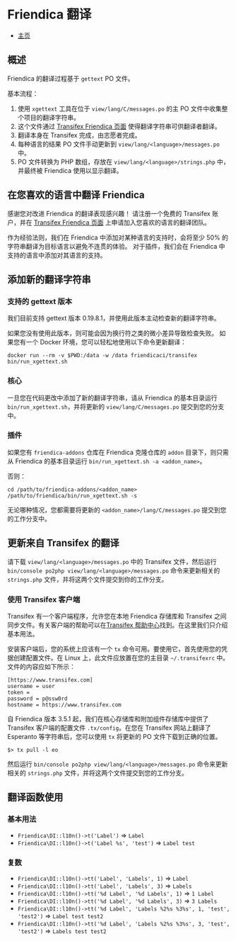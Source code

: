 # Friendica 翻译

* [主页](help)

## 概述

Friendica 的翻译过程基于 `gettext` PO 文件。

基本流程：
1. 使用 `xgettext` 工具在位于 `view/lang/C/messages.po` 的主 PO 文件中收集整个项目的翻译字符串。
2. 这个文件通过 [Transifex Friendica 页面](https://www.transifex.com/Friendica/friendica/dashboard/) 使得翻译字符串可供翻译者翻译。
3. 翻译本身在 Transifex 完成，由志愿者完成。
4. 每种语言的结果 PO 文件手动更新到 `view/lang/<language>/messages.po` 中。
5. PO 文件转换为 PHP 数组，存放在 `view/lang/<language>/strings.php` 中，并最终被 Friendica 使用以显示翻译。

## 在您喜欢的语言中翻译 Friendica

感谢您对改进 Friendica 的翻译表现感兴趣！
请注册一个免费的 Transifex 账户，并在 [Transifex Friendica 页面](https://www.transifex.com/Friendica/friendica/dashboard/) 上申请加入您喜欢的语言的翻译团队。

作为经验法则，我们在 Friendica 中添加对某种语言的支持时，会将至少 50% 的字符串翻译为目标语言以避免不连贯的体验。
对于插件，我们会在 Friendica 中支持的语言中添加对其语言的支持。

## 添加新的翻译字符串

### 支持的 gettext 版本

我们目前支持 gettext 版本 0.19.8.1，并使用此版本主动检查新的翻译字符串。

如果您没有使用此版本，则可能会因为换行符之类的微小差异导致检查失败。
如果您有一个 Docker 环境，您可以轻松地使用以下命令更新翻译：
```shell
docker run --rm -v $PWD:/data -w /data friendicaci/transifex bin/run_xgettext.sh
```

### 核心

一旦您在代码更改中添加了新的翻译字符串，请从 Friendica 的基本目录运行 `bin/run_xgettext.sh`，并将更新的 `view/lang/C/messages.po` 提交到您的分支中。

### 插件

如果您有 `friendica-addons` 仓库在 Friendica 克隆仓库的 `addon` 目录下，则只需从 Friendica 的基本目录运行 `bin/run_xgettext.sh -a <addon_name>`。

否则：

	cd /path/to/friendica-addons/<addon_name>
	/path/to/friendica/bin/run_xgettext.sh -s

无论哪种情况，您都需要将更新的 `<addon_name>/lang/C/messages.po` 提交到您的工作分支中。

## 更新来自 Transifex 的翻译

请下载 `view/lang/<language>/messages.po` 中的 Transifex 文件，然后运行 `bin/console po2php view/lang/<language>/messages.po` 命令来更新相关的 `strings.php` 文件，并将这两个文件提交到你的工作分支。

### 使用 Transifex 客户端

Transifex 有一个客户端程序，允许您在本地 Friendica 存储库和 Transifex 之间同步文件。有关客户端的帮助可以在[Transifex 帮助中心](https://docs.transifex.com/client/introduction)找到。在这里我们只介绍基本用法。

安装客户端后，您的系统上应该有一个 `tx` 命令可用。要使用它，首先使用您的凭据创建配置文件。在 Linux 上，此文件应放置在您的主目录 `~/.transifexrc` 中。文件的内容应如下所示：

    [https://www.transifex.com]
    username = user
    token =
    password = p@ssw0rd
    hostname = https://www.transifex.com

自 Friendica 版本 3.5.1 起，我们在核心存储库和附加组件存储库中提供了 Transifex 客户端的配置文件 `.tx/config`。在您在 Transifex 网站上翻译了 Esperanto 等字符串后，您可以使用 `tx` 将更新的 PO 文件下载到正确的位置。

    $> tx pull -l eo

然后运行 `bin/console po2php view/lang/<language>/messages.po` 命令来更新相关的 `strings.php` 文件，并将这两个文件提交到您的工作分支。

## 翻译函数使用

### 基本用法

- `Friendica\DI::l10n()->t('Label')` => `Label`
- `Friendica\DI::l10n()->t('Label %s', 'test')` => `Label test`

### 复数

- `Friendica\DI::l10n()->tt('Label', 'Labels', 1)` => `Label`
- `Friendica\DI::l10n()->tt('Label', 'Labels', 3)` => `Labels`
- `Friendica\DI::l10n()->tt('%d Label', '%d Labels', 1)` => `1 Label`
- `Friendica\DI::l10n()->tt('%d Label', '%d Labels', 3)` => `3 Labels`
- `Friendica\DI::l10n()->tt('%d Label', 'Labels %2%s %3%s', 1, 'test', 'test2')` => `Label test test2`
- `Friendica\DI::l10n()->tt('%d Label', 'Labels %2%s %3%s', 3, 'test', 'test2')` => `Labels test test2`
